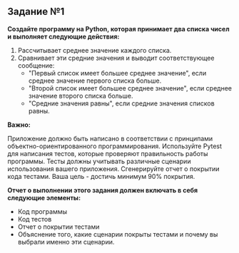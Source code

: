 ## Задание №1
**Создайте программу на Python, которая принимает два списка чисел и выполняет следующие действия:**
1. Рассчитывает среднее значение каждого списка.
2. Сравнивает эти средние значения и выводит соответствующее сообщение:
   * "Первый список имеет большее среднее значение", если среднее значение первого списка больше.
   * "Второй список имеет большее среднее значение", если среднее значение второго списка больше.
   * "Средние значения равны", если средние значения списков равны.

**Важно:**

Приложение должно быть написано в соответствии с принципами объектно-ориентированного программирования.
Используйте Pytest для написания тестов, которые проверяют правильность работы программы. Тесты должны учитывать
различные сценарии использования вашего приложения.
Сгенерируйте отчет о покрытии кода тестами. Ваша цель - достичь минимум 90% покрытия.

**Отчет о выполнении этого задания должен включать в себя следующие элементы:**
   * Код программы 
   * Код тестов 
   * Отчет о покрытии тестами 
   * Объяснение того, какие сценарии покрыты тестами и почему вы выбрали именно эти сценарии.